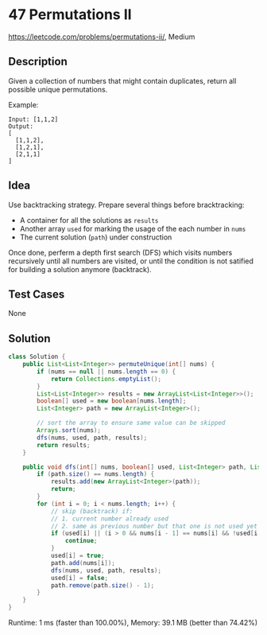 # 47 Permutations II

<https://leetcode.com/problems/permutations-ii/>, Medium

## Description

Given a collection of numbers that might contain duplicates, return all possible unique permutations.

Example:

```
Input: [1,1,2]
Output:
[
  [1,1,2],
  [1,2,1],
  [2,1,1]
]
```

## Idea

Use backtracking strategy. Prepare several things before bracktracking:

- A container for all the solutions as `results`
- Another array `used` for marking the usage of the each number in `nums`
- The current solution (`path`) under construction

Once done, perferm a depth first search (DFS) which visits numbers recursively
until all numbers are visited, or until the condition is not satified for
building a solution anymore (backtrack).

## Test Cases

None

## Solution

```java
class Solution {
    public List<List<Integer>> permuteUnique(int[] nums) {
        if (nums == null || nums.length == 0) {
            return Collections.emptyList();
        }
        List<List<Integer>> results = new ArrayList<List<Integer>>();
        boolean[] used = new boolean[nums.length];
        List<Integer> path = new ArrayList<Integer>();

        // sort the array to ensure same value can be skipped
        Arrays.sort(nums);
        dfs(nums, used, path, results);
        return results;
    }

    public void dfs(int[] nums, boolean[] used, List<Integer> path, List<List<Integer>> results){
        if (path.size() == nums.length) {
            results.add(new ArrayList<Integer>(path));
            return;
        }
        for (int i = 0; i < nums.length; i++) {
            // skip (backtrack) if:
            // 1. current number already used
            // 2. same as previous number but that one is not used yet
            if (used[i] || (i > 0 && nums[i - 1] == nums[i] && !used[i - 1])) {
                continue;
            }
            used[i] = true;
            path.add(nums[i]);
            dfs(nums, used, path, results);
            used[i] = false;
            path.remove(path.size() - 1);
        }
    }
}
```

Runtime: 1 ms (faster than 100.00%), Memory: 39.1 MB (better than 74.42%)
